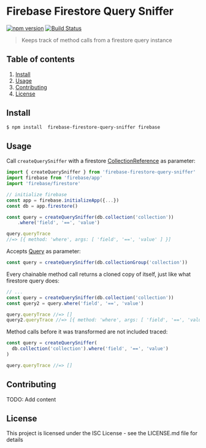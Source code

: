 # Firebase Firestore Query Sniffer

[![npm version](https://badge.fury.io/js/firebase-firestore-query-sniffer.svg)](https://badge.fury.io/js/firebase-firestore-query-sniffer)
[![Build Status](https://travis-ci.com/hellowyou/firebase-firestore-query-sniffer.svg?branch=master)](https://travis-ci.com/hellowyou/firebase-firestore-query-sniffer)

> Keeps track of method calls from a firestore query instance

## Table of contents

1. [Install](#install)
2. [Usage](#usage)
3. [Contributing](#contributing)
4. [License](#license)

## Install

```bash
$ npm install  firebase-firestore-query-sniffer firebase
```

## Usage

Call `createQuerySniffer` with a firestore [CollectionReference](https://firebase.google.com/docs/reference/js/firebase.firestore.CollectionReference) as parameter:

```js
import { createQuerySniffer } from 'firebase-firestore-query-sniffer'
import firebase from 'firebase/app'
import 'firebase/firestore'

// initialize firebase
const app = firebase.initializeApp({...})
const db = app.firestore()

const query = createQuerySniffer(db.collection('collection'))
	.where('field', '==', 'value')

query.queryTrace
//=> [{ method: 'where', args: [ 'field', '==', 'value' ] }]
```

Accepts [Query](https://firebase.google.com/docs/reference/js/firebase.firestore.Query) as parameter:

```js
const query = createQuerySniffer(db.collectionGroup('collection'))
```

Every chainable method call returns a cloned copy of itself, just like what firestore query does:

```js
// ...
const query = createQuerySniffer(db.collection('collection'))
const query2 = query.where('field', '==', 'value')

query.queryTrace //=> []
query2.queryTrace //=> [{ method: 'where', args: [ 'field', '==', 'value' ] }]
```

Method calls before it was transformed are not included traced:

```js
const query = createQuerySniffer(
  db.collection('collection').where('field', '==', 'value')
)

query.queryTrace //=> []
```

## Contributing

TODO: Add content

## License

This project is licensed under the ISC License - see the LICENSE.md file for details
